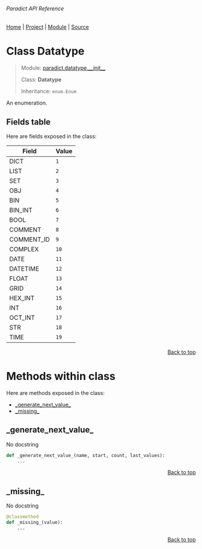 ###### Paradict API Reference
[Home](/docs/api/README.md) | [Project](/README.md) | [Module](/docs/api/modules/paradict/datatype/__init__/README.md) | [Source](/paradict/datatype/__init__.py)

# Class Datatype
> Module: [paradict.datatype.\_\_init\_\_](/docs/api/modules/paradict/datatype/__init__/README.md)
>
> Class: **Datatype**
>
> Inheritance: `enum.Enum`

An enumeration.

## Fields table
Here are fields exposed in the class:

| Field | Value |
| --- | --- |
| DICT | `1` |
| LIST | `2` |
| SET | `3` |
| OBJ | `4` |
| BIN | `5` |
| BIN\_INT | `6` |
| BOOL | `7` |
| COMMENT | `8` |
| COMMENT\_ID | `9` |
| COMPLEX | `10` |
| DATE | `11` |
| DATETIME | `12` |
| FLOAT | `13` |
| GRID | `14` |
| HEX\_INT | `15` |
| INT | `16` |
| OCT\_INT | `17` |
| STR | `18` |
| TIME | `19` |

<p align="right"><a href="#paradict-api-reference">Back to top</a></p>

# Methods within class
Here are methods exposed in the class:
- [\_generate\_next\_value\_](#_generate_next_value_)
- [\_missing\_](#_missing_)

## \_generate\_next\_value\_
No docstring

```python
def _generate_next_value_(name, start, count, last_values):
    ...
```

<p align="right"><a href="#paradict-api-reference">Back to top</a></p>

## \_missing\_
No docstring

```python
@classmethod
def _missing_(value):
    ...
```

<p align="right"><a href="#paradict-api-reference">Back to top</a></p>
